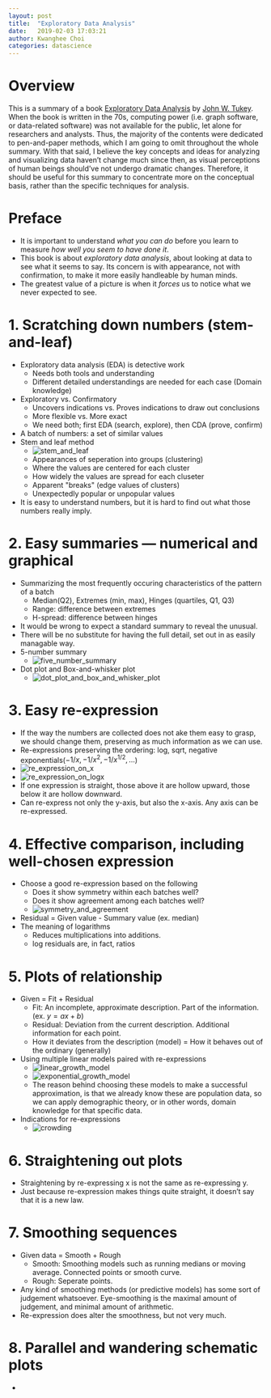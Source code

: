 ```yaml
---
layout: post
title:  "Exploratory Data Analysis"
date:   2019-02-03 17:03:21
author: Kwanghee Choi
categories: datascience
---
```


# Overview
This is a summary of a book [Exploratory Data Analysis](https://www.amazon.com/Exploratory-Data-Analysis-John-Tukey/dp/0201076160) by [John W. Tukey](https://en.wikipedia.org/wiki/John_Tukey). When the book is written in the 70s, computing power (i.e. graph software, or data-related software) was not available for the public, let alone for researchers and analysts. Thus, the majority of the contents were dedicated to pen-and-paper methods, which I am going to omit throughout the whole summary. With that said, I believe the key concepts and ideas for analyzing and visualizing data haven’t change much since then, as visual perceptions of human beings should’ve not undergo dramatic changes. Therefore, it should be useful for this summary to concentrate more on the conceptual basis, rather than the specific techniques for analysis.

# Preface
- It is important to understand *what you can do* before you learn to measure *how well you seem to have done it*.
- This book is about *exploratory data analysis*, about looking at data to see what it seems to say. Its concern is with appearance, not with confirmation, to make it more easily handleable by human minds.
- The greatest value of a picture is when it *forces* us to notice what we never expected to see.

# 1. Scratching down numbers (stem-and-leaf)
- Exploratory data analysis (EDA) is detective work
	- Needs both tools and understanding
	- Different detailed understandings are needed for each case (Domain knowledge)
- Exploratory vs. Confirmatory
	- Uncovers indications vs. Proves indications to draw out conclusions
	- More flexible vs. More exact
	- We need both; first EDA (search, explore), then CDA (prove, confirm)
- A batch of numbers: a set of similar values
- Stem and leaf method
	- ![stem_and_leaf](https://juice500ml.github.io/assets/img/fe61569f-4964-4e07-9372-81ae8c259f55.jpeg)
	- Appearances of seperation into groups (clustering)
	- Where the values are centered for each cluster
	- How widely the values are spread for each cluseter
	- Apparent "breaks" (edge values of clusters)
	- Unexpectedly popular or unpopular values
- It is easy to understand numbers, but it is hard to find out what those numbers really imply.

# 2. Easy summaries — numerical and graphical
- Summarizing the most frequently occuring characteristics of the pattern of a batch
	- Median(Q2), Extremes (min, max), Hinges (quartiles, Q1, Q3)
	- Range: difference between extremes
	- H-spread: difference between hinges
- It would be wrong to expect a standard summary to reveal the unusual.
- There will be no substitute for having the full detail, set out in as easily managable way.
- 5-number summary
	- ![five_number_summary](https://juice500ml.github.io/assets/img/4b35fcfb-1741-4b4a-ba4b-59179809d698.jpeg)
- Dot plot and Box-and-whisker plot
	- ![dot_plot_and_box_and_whisker_plot](https://juice500ml.github.io/assets/img/4e5b81e0-3605-4db0-84cd-7fc9c875c1be.jpeg)

# 3. Easy re-expression
- If the way the numbers are collected does not ake them easy to grasp, we should change them, preserving as much information as we can use.
- Re-expressions preserving the ordering: log, sqrt, negative exponentials($-1/x, -1/x^2, -1/x^{1/2}, ...$)
- ![re_expression_on_x](https://juice500ml.github.io/assets/img/914f0d07-0039-4d73-8a4c-73e2f6e60ce2.jpeg)
- ![re_expression_on_logx](https://juice500ml.github.io/assets/img/384fbb92-45ad-4e52-a9b5-3979c5396150.jpeg)
- If one expression is straight, those above it are hollow upward, those below it are hollow downward.
- Can re-express not only the y-axis, but also the x-axis. Any axis can be re-expressed.

# 4. Effective comparison, including well-chosen expression
- Choose a good re-expression based on the following
	- Does it show symmetry within each batches well?
	- Does it show agreement among each batches well?
	- ![symmetry_and_agreement](https://juice500ml.github.io/assets/img/b73d3956-bae6-4c52-9ab4-16c280f9b692.jpeg)
- Residual = Given value - Summary value (ex. median)
- The meaning of logarithms
	- Reduces multiplications into additions.
	- log residuals are, in fact, ratios

# 5. Plots of relationship
- Given = Fit + Residual
	- Fit: An incomplete, approximate description. Part of the information. (ex. $y=ax+b$)
	- Residual: Deviation from the current description. Additional information for each point.
	- How it deviates from the description (model) = How it behaves out of the ordinary (generally)
- Using multiple linear models paired with re-expressions
	- ![linear_growth_model](https://juice500ml.github.io/assets/img/b92e7179-79a6-4113-b902-912756084dc1.jpeg)
	- ![exponential_growth_model](https://juice500ml.github.io/assets/img/4518056a-dcdf-49c9-8cc0-63a3c8d7fe24.jpeg)
	- The reason behind choosing these models to make a successful approximation, is that we already know these are population data, so we can apply demographic theory, or in other words, domain knowledge for that specific data.
- Indications for re-expressions
	- ![crowding](https://juice500ml.github.io/assets/img/1f0067ca-811c-4147-9d88-6e64954ce3b0.jpeg)

# 6. Straightening out plots
- Straightening by re-expressing x is not the same as re-expressing y.
- Just because re-expression makes things quite straight, it doesn’t say that it is a new law.

# 7. Smoothing sequences
- Given data = Smooth + Rough
	- Smooth: Smoothing models such as running medians or moving average. Connected points or smooth curve.
	- Rough: Seperate points.
- Any kind of smoothing methods (or predictive models) has some sort of judgement whatsoever. Eye-smoothing is the maximal amount of judgement, and minimal amount of arithmetic.
- Re-expression does alter the smoothness, but not very much.

# 8. Parallel and wandering schematic plots
- 
